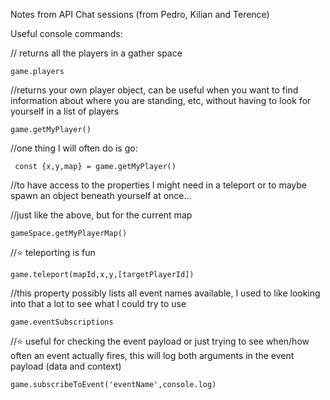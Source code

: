 Notes from API Chat sessions (from Pedro, Kilian and Terence)

Useful console commands:

  // returns all the players in a gather space
  
    game.players
  
  //returns your own player object, can be useful when you want to find information about where you are standing, etc, without having to look for yourself in a list of players

    game.getMyPlayer()
 
 //one thing I will often do is go:
 
     const {x,y,map} = game.getMyPlayer()
     
  //to have access to the properties I might need in a teleport or to maybe spawn an object beneath yourself at once...  

  //just like the above, but for the current map
  
    gameSpace.getMyPlayerMap()

  //⭐ teleporting is fun
  
    game.teleport(mapId,x,y,[targetPlayerId])

  //this property possibly lists all event names available, I used to like looking into that a lot to see what I could try to use
  
    game.eventSubscriptions 

  //⭐ useful for checking the event payload or just trying to see when/how often an event actually fires, this will log both arguments in the event payload (data and context)
    
    game.subscribeToEvent('eventName',console.log)
